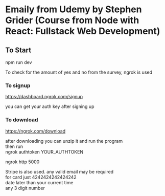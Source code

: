 # Emaily from Udemy by Stephen Grider (Course from Node with React: Fullstack Web Development)

## To Start

npm run dev

To check for the amount of yes and no from the survey, ngrok is used

### To signup

https://dashboard.ngrok.com/signup

you can get your auth key after signing up

### To download

https://ngrok.com/download

after downloading you can unzip it and run the program  
then run  
ngrok authtoken YOUR_AUTHTOKEN

ngrok http 5000

Stripe is also used.
any valid email may be required  
for card just 4242424242424242  
date later than your current time  
any 3 digit number

